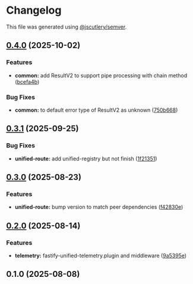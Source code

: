 # Changelog

This file was generated using [@jscutlery/semver](https://github.com/jscutlery/semver).

## [0.4.0](https://github.com/TGA88/inh-lib/compare/unified-route-0.3.1...unified-route-0.4.0) (2025-10-02)


### Features

* **common:** add ResultV2 to support pipe processing with chain method ([bcefa4b](https://github.com/TGA88/inh-lib/commit/bcefa4b4971d058078cb62a5f997dca41fd471de))


### Bug Fixes

* **common:** to default error type of ResultV2  as unknown ([750b668](https://github.com/TGA88/inh-lib/commit/750b668ee5cdfe67335625f480baa26bd11e93a7))

## [0.3.1](https://github.com/TGA88/inh-lib/compare/unified-route-0.3.0...unified-route-0.3.1) (2025-09-25)


### Bug Fixes

* **unified-route:** add unified-registry but not finish ([1f21351](https://github.com/TGA88/inh-lib/commit/1f213515efa522c654ffd38cb7cda40264db96ad))

## [0.3.0](https://github.com/TGA88/inh-lib/compare/unified-route-0.2.0...unified-route-0.3.0) (2025-08-23)


### Features

* **unified-route:** bump version to match peer dependencies ([f42830e](https://github.com/TGA88/inh-lib/commit/f42830ef90cd513f92bd59186fe52856578224d1))

## [0.2.0](https://github.com/TGA88/inh-lib/compare/unified-route-0.1.0...unified-route-0.2.0) (2025-08-14)


### Features

* **telemetry:** fastify-unified-telemetry.plugin and middleware ([9a5395e](https://github.com/TGA88/inh-lib/commit/9a5395e4799aa3cc60a450da21d36e94ff60fada))

## 0.1.0 (2025-08-08)
